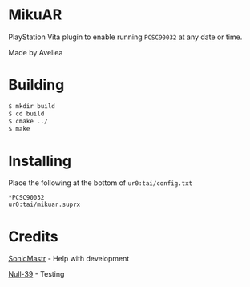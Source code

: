 # MikuAR

PlayStation Vita plugin to enable running `PCSC90032` at any date or time.

Made by Avellea

# Building
```bash
$ mkdir build
$ cd build
$ cmake ../
$ make
```

# Installing
Place the following at the bottom of `ur0:tai/config.txt`
```
*PCSC90032
ur0:tai/mikuar.suprx
```

# Credits
[SonicMastr](https://github.com/SonicMastr) - Help with development

[Null-39](https://github.com/Null-39) - Testing